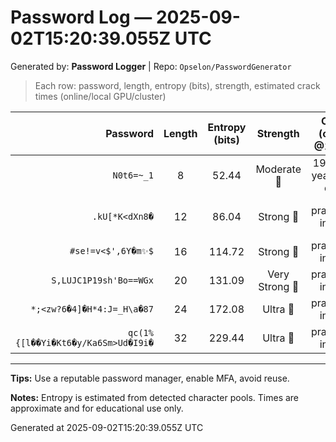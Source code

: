 # Password Log — 2025-09-02T15:20:39.055Z UTC

Generated by: **Password Logger** | Repo: `Opselon/PasswordGenerator`

> Each row: password, length, entropy (bits), strength, estimated crack times (online/local GPU/cluster)

| Password | Length | Entropy (bits) | Strength | Crack (online @100/s) | Local GPU (1B/s) | Cluster (1T/s) |
|---:|:---:|:---:|:---:|:---:|:---:|:---:|
| `N0t6=~_1` | 8 | 52.44 | Moderate 💛 | 1932930 years 154 days | 70 days 13 hours | 1 hour 41 minutes |
| `.kU[*K<dXn8�` | 12 | 86.04 | Strong 💚 | practically infinite | 2520828488 years 67 days | 2520828 years 178 days |
| `#se!=v<$',6Y�m✨$` | 16 | 114.72 | Strong 💚 | practically infinite | practically infinite | practically infinite |
| `S,LUJC1P19sh'Bo==WGx` | 20 | 131.09 | Very Strong 💙 | practically infinite | practically infinite | practically infinite |
| `*;<zw?6�4]�H*4:J=_H\a�87` | 24 | 172.08 | Ultra 💜 | practically infinite | practically infinite | practically infinite |
| `qc(1%{[l��Yi�Kt6�y/Ka6Sm>Ud�I9i�` | 32 | 229.44 | Ultra 💜 | practically infinite | practically infinite | practically infinite |

---

**Tips:** Use a reputable password manager, enable MFA, avoid reuse.

**Notes:** Entropy is estimated from detected character pools. Times are approximate and for educational use only.

Generated at 2025-09-02T15:20:39.055Z UTC
